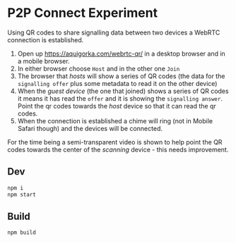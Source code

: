 # P2P Connect Experiment

Using QR codes to share signalling data between two devices a WebRTC connection is established.

1. Open up https://aquigorka.com/webrtc-qr/ in a desktop browser and in a mobile browser.
1. In either browser choose `Host` and in the other one `Join`
1. The browser that _hosts_ will show a series of QR codes (the data for the `signalling offer` plus some metadata to read it on the other device)
1. When the _guest device_ (the one that joined) shows a series of QR codes it means it has read the `offer` and it is showing the `signalling answer`. Point the qr codes towards the _host_ device so that it can read the qr codes.
1. When the connection is established a chime will ring (not in Mobile Safari though) and the devices will be connected.

For the time being a semi-transparent video is shown to help point the QR codes towards the center of the _scanning_ device - this needs improvement.


## Dev

```sh
npm i
npm start
```

## Build

```sh
npm build
```
